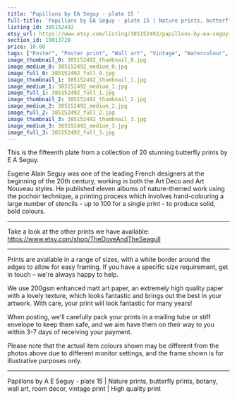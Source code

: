 ```yaml
---
title: 'Papillons by EA Seguy - plate 15 '
full-title: 'Papillons by EA Seguy - plate 15 | Nature prints, butterfly prints, botany, wall art, room decor, vintage print | High quality print'
listing_id: 385152492
etsy_url: https://www.etsy.com/listing/385152492/papillons-by-ea-seguy-plate-15-nature?utm_source=site&utm_medium=api&utm_campaign=api
section_id: 19013728
price: 10.60
tags: ["Poster", "Poster print", "Wall art", "Vintage", "Watercolour", "Nature", "Botanical art", "Wildlife", "Nature print", "Butterfly print", "Butterfly art", "Butterfly poster", "Papillons"]
image_thumbnail_0: 385152492_thumbnail_0.jpg
image_medium_0: 385152492_medium_0.jpg
image_full_0: 385152492_full_0.jpg
image_thumbnail_1: 385152492_thumbnail_1.jpg
image_medium_1: 385152492_medium_1.jpg
image_full_1: 385152492_full_1.jpg
image_thumbnail_2: 385152492_thumbnail_2.jpg
image_medium_2: 385152492_medium_2.jpg
image_full_2: 385152492_full_2.jpg
image_thumbnail_3: 385152492_thumbnail_3.jpg
image_medium_3: 385152492_medium_3.jpg
image_full_3: 385152492_full_3.jpg
---
```

This is the fifteenth plate from a collection of 20 stunning butterfly prints by E A Seguy.

Eugene Alain Seguy was one of the leading French designers at the beginning of the 20th century, working in both the Art Deco and Art Nouveau styles. He published eleven albums of nature-themed work using the pochoir technique, a printing process which involves hand-colouring a large number of stencils - up to 100 for a single print -  to produce solid, bold colours.

---

Take a look at the other prints we have available: https://www.etsy.com/shop/TheDoveAndTheSeagull

---

Prints are available in a range of sizes, with a white border around the edges to allow for easy framing. If you have a specific size requirement, get in touch – we&#39;re always happy to help.

We use 200gsm enhanced matt art paper, an extremely high quality paper with a lovely texture, which looks fantastic and brings out the best in your artwork. With care, your print will look fantastic for many years!

When posting, we&#39;ll carefully pack your prints in a mailing tube or stiff envelope to keep them safe, and we aim have them on their way to you within 3-7 days of receiving your payment.

Please note that the actual item colours shown may be different from the photos above due to different monitor settings, and the frame shown is for illustrative purposes only.

---

Papillons by A E Seguy - plate 15 | Nature prints, butterfly prints, botany, wall art, room decor, vintage print | High quality print
